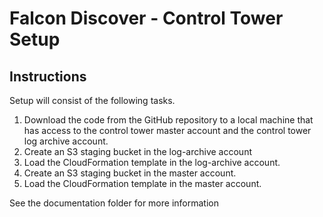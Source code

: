 # Falcon Discover - Control Tower Setup

## Instructions

Setup will consist of the following tasks.
1)	Download the code from the GitHub repository to a local machine that has access to the control tower master account and the control tower log archive account. 
2)	Create an S3 staging bucket in the log-archive account 
3)	Load the CloudFormation template in the log-archive account.
4)	Create an S3 staging bucket in the master account.
5)	Load the CloudFormation template in the master account.

See the documentation folder for more information